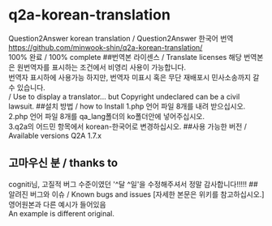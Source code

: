 # q2a-korean-translation
Question2Answer korean  translation / Question2Answer 한국어 번역<br/>
https://github.com/minwook-shin/q2a-korean-translation/ <br/>
100% 완료 / 100% complete
##번역본 라이센스 / Translate licenses
해당 번역본은 원번역자를 표시하는 조건에서 비영리 사용이 가능합니다.<br/>
번역자 표시하에 사용가능 하지만, 번역자 미표시 혹은 무단 재배포시 민사소송까지 갈 수 있습니다. <br/>
/ Use to display a translator... but Copyright undeclared can be a civil lawsuit.
##설치 방법 / how to Install
1.php 언어 파일 8개를 내려 받으십시오. <br/>
2.php 언어 파일 8개를 qa_lang폴더의 ko폴더안에 넣어주십시오.<br/>
3.q2a의 어드민 항목에서 korean-한국어로 변경하십시오.
##사용 가능한 버전 / Available versions
Q2A 1.7.x
## 고마우신 분 / thanks to
cogniti님, 고질적 버그 수준이였던 '^달 ^일'을 수정해주셔서 정말 감사합니다!!!!!
##알려진 버그와 이슈 / Known bugs and issues 
[자세한 본문은 위키를 참고하십시오.]<br/>
영어원본과 다른 예시가 들어있음<br/>
An example is different original.<br/>